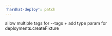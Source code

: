 ```yaml
---
'hardhat-deploy': patch
---
```


allow multiple tags for --tags + add type param for deployments.createFixture

